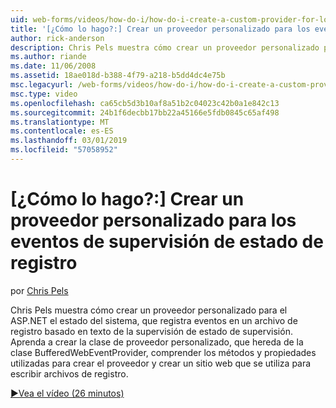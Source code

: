 ```yaml
---
uid: web-forms/videos/how-do-i/how-do-i-create-a-custom-provider-for-logging-health-monitoring-events
title: '[¿Cómo lo hago?:] Crear un proveedor personalizado para los eventos de supervisión de estado de registro | Microsoft Docs'
author: rick-anderson
description: Chris Pels muestra cómo crear un proveedor personalizado para el ASP.NET el estado del sistema, que registra eventos en un archivo de registro basado en texto de la supervisión de estado de supervisión. Le...
ms.author: riande
ms.date: 11/06/2008
ms.assetid: 18ae018d-b388-4f79-a218-b5dd4dc4e75b
msc.legacyurl: /web-forms/videos/how-do-i/how-do-i-create-a-custom-provider-for-logging-health-monitoring-events
msc.type: video
ms.openlocfilehash: ca65cb5d3b10af8a51b2c04023c42b0a1e842c13
ms.sourcegitcommit: 24b1f6decbb17bb22a45166e5fdb0845c65af498
ms.translationtype: MT
ms.contentlocale: es-ES
ms.lasthandoff: 03/01/2019
ms.locfileid: "57058952"
---
```

<a name="how-do-i-create-a-custom-provider-for-logging-health-monitoring-events"></a>[¿Cómo lo hago?:] Crear un proveedor personalizado para los eventos de supervisión de estado de registro
====================
por [Chris Pels](https://twitter.com/chrispels)

Chris Pels muestra cómo crear un proveedor personalizado para el ASP.NET el estado del sistema, que registra eventos en un archivo de registro basado en texto de la supervisión de estado de supervisión. Aprenda a crear la clase de proveedor personalizado, que hereda de la clase BufferedWebEventProvider, comprender los métodos y propiedades utilizadas para crear el proveedor y crear un sitio web que se utiliza para escribir archivos de registro.

[&#9654;Vea el vídeo (26 minutos)](https://channel9.msdn.com/Blogs/ASP-NET-Site-Videos/how-do-i-create-a-custom-provider-for-logging-health-monitoring-events)
